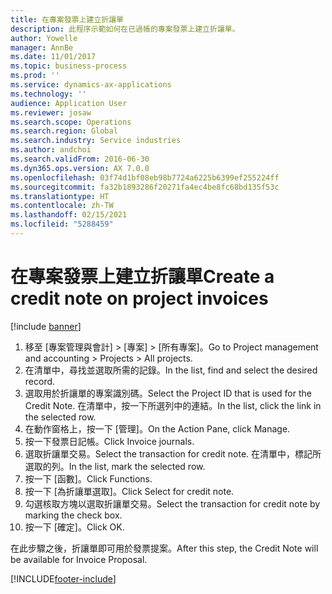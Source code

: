 ```yaml
---
title: 在專案發票上建立折讓單
description: 此程序示範如何在已過帳的專案發票上建立折讓單。
author: Yowelle
manager: AnnBe
ms.date: 11/01/2017
ms.topic: business-process
ms.prod: ''
ms.service: dynamics-ax-applications
ms.technology: ''
audience: Application User
ms.reviewer: josaw
ms.search.scope: Operations
ms.search.region: Global
ms.search.industry: Service industries
ms.author: andchoi
ms.search.validFrom: 2016-06-30
ms.dyn365.ops.version: AX 7.0.0
ms.openlocfilehash: 03f74d1bf08eb98b7724a6225b6399ef255224ff
ms.sourcegitcommit: fa32b1893286f20271fa4ec4be8fc68bd135f53c
ms.translationtype: HT
ms.contentlocale: zh-TW
ms.lasthandoff: 02/15/2021
ms.locfileid: "5288459"
---
```

# <a name="create-a-credit-note-on-project-invoices"></a><span data-ttu-id="02434-103">在專案發票上建立折讓單</span><span class="sxs-lookup"><span data-stu-id="02434-103">Create a credit note on project invoices</span></span>

[!include [banner](../../includes/banner.md)]

1. <span data-ttu-id="02434-104">移至 [專案管理與會計] > [專案] > [所有專案]。</span><span class="sxs-lookup"><span data-stu-id="02434-104">Go to Project management and accounting > Projects > All projects.</span></span> 
2. <span data-ttu-id="02434-105">在清單中，尋找並選取所需的記錄。</span><span class="sxs-lookup"><span data-stu-id="02434-105">In the list, find and select the desired record.</span></span> 
3. <span data-ttu-id="02434-106">選取用於折讓單的專案識別碼。</span><span class="sxs-lookup"><span data-stu-id="02434-106">Select the Project ID that is used for the Credit Note.</span></span> <span data-ttu-id="02434-107">在清單中，按一下所選列中的連結。</span><span class="sxs-lookup"><span data-stu-id="02434-107">In the list, click the link in the selected row.</span></span> 
4. <span data-ttu-id="02434-108">在動作窗格上，按一下 [管理]。</span><span class="sxs-lookup"><span data-stu-id="02434-108">On the Action Pane, click Manage.</span></span> 
5. <span data-ttu-id="02434-109">按一下發票日記帳。</span><span class="sxs-lookup"><span data-stu-id="02434-109">Click Invoice journals.</span></span> 
6. <span data-ttu-id="02434-110">選取折讓單交易。</span><span class="sxs-lookup"><span data-stu-id="02434-110">Select the transaction for credit note.</span></span> <span data-ttu-id="02434-111">在清單中，標記所選取的列。</span><span class="sxs-lookup"><span data-stu-id="02434-111">In the list, mark the selected row.</span></span> 
7. <span data-ttu-id="02434-112">按一下 [函數]。</span><span class="sxs-lookup"><span data-stu-id="02434-112">Click Functions.</span></span> 
8. <span data-ttu-id="02434-113">按一下 [為折讓單選取]。</span><span class="sxs-lookup"><span data-stu-id="02434-113">Click Select for credit note.</span></span> 
9. <span data-ttu-id="02434-114">勾選核取方塊以選取折讓單交易。</span><span class="sxs-lookup"><span data-stu-id="02434-114">Select the transaction for credit note by marking the check box.</span></span>
10. <span data-ttu-id="02434-115">按一下 [確定]。</span><span class="sxs-lookup"><span data-stu-id="02434-115">Click OK.</span></span> 

<span data-ttu-id="02434-116">在此步驟之後，折讓單即可用於發票提案。</span><span class="sxs-lookup"><span data-stu-id="02434-116">After this step, the Credit Note will be available for Invoice Proposal.</span></span>


[!INCLUDE[footer-include](../../includes/footer-banner.md)]